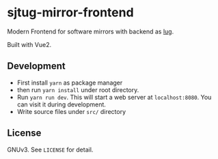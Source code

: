 # sjtug-mirror-frontend

Modern Frontend for software mirrors with backend as [lug](https://github.com/sjtug/lug).

Built with Vue2.

## Development
- First install `yarn` as package manager
- then run `yarn install` under root directory.
- Run `yarn run dev`. This will start a web server at `localhost:8080`. You can visit it during development.
- Write source files under `src/` directory

## License
GNUv3. See `LICENSE` for detail.
